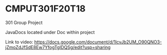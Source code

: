 # CMPUT301F20T18
301 Group Project


JavaDocs located under Doc within project


Link to video:
https://docs.google.com/document/d/1lcvJb2UM_O90QNO3-jZmoZdJfSdE8Ew7YfogTgIDQSg/edit?usp=sharing
